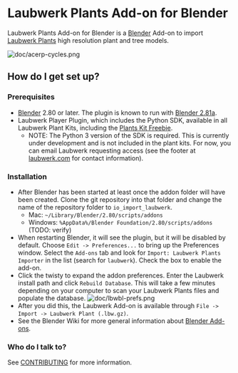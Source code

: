 # Laubwerk Plants Add-on for Blender
Laubwerk Plants Add-on for Blender is a [Blender](http://www.blender.org) Add-on to import [Laubwerk Plants](http://www.laubwerk.com) high resolution plant and tree models.

![doc/acerp-cycles.png](doc/acerp-cycles.png)

## How do I get set up?
### Prerequisites
* [Blender](http://www.blender.org/) 2.80 or later. The plugin is known to run with [Blender 2.81a](http://www.blender.org/features/past-releases/2-81/).
* Laubwerk Player Plugin, which includes the Python SDK, available in all Laubwerk Plant Kits, including the [Plants Kit Freebie](http://www.laubwerk.com/store/plants-kit-freebie).
  * NOTE: The Python 3 version of the SDK is required. This is currently under development and is not included in the plant kits. For now, you can email Laubwerk requesting access (see the footer at [laubwerk.com](http://www.laubwerk.com) for contact information).

### Installation
* After Blender has been started at least once the addon folder will have been created. Clone the git repository into that folder and change the name of the repository folder to `io_import_laubwerk`.
  * Mac: `~/Library/Blender/2.80/scripts/addons`
  * Windows: `%AppData%/Blender Foundation/2.80/scripts/addons` (TODO: verify)
* When restarting Blender, it will see the plugin, but it will be disabled by default. Choose `Edit -> Preferences...` to bring up the Preferences window. Select the `Add-ons` tab and look for `Import: Laubwerk Plants Importer` in the list (search for `laubwerk`). Check the box to enable the add-on.
* Click the twisty to expand the addon preferences. Enter the Laubwerk install path and click `Rebuild Database`. This will take a few minutes depending on your computer to scan your Laubwerk Plants files and populate the database.
![doc/lbwbl-prefs.png](doc/lbwbl-prefs.png)
* After you did this, the Laubwerk Add-on is available through `File -> Import -> Laubwerk Plant (.lbw.gz)`.
* See the Blender Wiki for more general information about [Blender Add-ons](https://wiki.blender.org/wiki/Process/Addons).

### Who do I talk to? ###
See [CONTRIBUTING](CONTRIBUTING.md) for more information.
